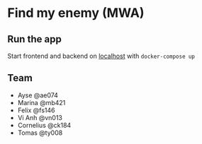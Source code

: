 # Find my enemy (MWA)

## Run the app

Start frontend and backend on [localhost](http://localhost) with `docker-compose up`

## Team

- Ayse @ae074
- Marina @mb421
- Felix @fs146
- Vi Anh @vn013
- Cornelius @ck184
- Tomas @ty008
